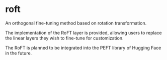 # roft
An orthogonal fine-tuning method based on rotation transformation.

The implementation of the RoFT layer is provided, allowing users to replace the linear layers they wish to fine-tune for customization. 

The RoFT is planned to be integrated into the PEFT library of Hugging Face in the future.
